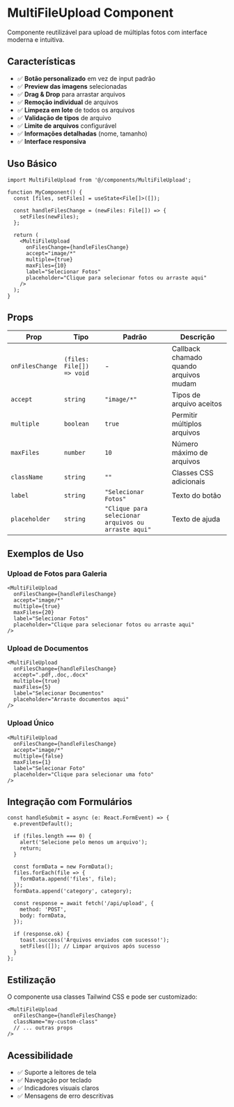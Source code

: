 # MultiFileUpload Component

Componente reutilizável para upload de múltiplas fotos com interface moderna e intuitiva.

## Características

- ✅ **Botão personalizado** em vez de input padrão
- ✅ **Preview das imagens** selecionadas
- ✅ **Drag & Drop** para arrastar arquivos
- ✅ **Remoção individual** de arquivos
- ✅ **Limpeza em lote** de todos os arquivos
- ✅ **Validação de tipos** de arquivo
- ✅ **Limite de arquivos** configurável
- ✅ **Informações detalhadas** (nome, tamanho)
- ✅ **Interface responsiva**

## Uso Básico

```tsx
import MultiFileUpload from '@/components/MultiFileUpload';

function MyComponent() {
  const [files, setFiles] = useState<File[]>([]);

  const handleFilesChange = (newFiles: File[]) => {
    setFiles(newFiles);
  };

  return (
    <MultiFileUpload
      onFilesChange={handleFilesChange}
      accept="image/*"
      multiple={true}
      maxFiles={10}
      label="Selecionar Fotos"
      placeholder="Clique para selecionar fotos ou arraste aqui"
    />
  );
}
```

## Props

| Prop | Tipo | Padrão | Descrição |
|------|------|--------|-----------|
| `onFilesChange` | `(files: File[]) => void` | - | Callback chamado quando arquivos mudam |
| `accept` | `string` | `"image/*"` | Tipos de arquivo aceitos |
| `multiple` | `boolean` | `true` | Permitir múltiplos arquivos |
| `maxFiles` | `number` | `10` | Número máximo de arquivos |
| `className` | `string` | `""` | Classes CSS adicionais |
| `label` | `string` | `"Selecionar Fotos"` | Texto do botão |
| `placeholder` | `string` | `"Clique para selecionar arquivos ou arraste aqui"` | Texto de ajuda |

## Exemplos de Uso

### Upload de Fotos para Galeria
```tsx
<MultiFileUpload
  onFilesChange={handleFilesChange}
  accept="image/*"
  multiple={true}
  maxFiles={20}
  label="Selecionar Fotos"
  placeholder="Clique para selecionar fotos ou arraste aqui"
/>
```

### Upload de Documentos
```tsx
<MultiFileUpload
  onFilesChange={handleFilesChange}
  accept=".pdf,.doc,.docx"
  multiple={true}
  maxFiles={5}
  label="Selecionar Documentos"
  placeholder="Arraste documentos aqui"
/>
```

### Upload Único
```tsx
<MultiFileUpload
  onFilesChange={handleFilesChange}
  accept="image/*"
  multiple={false}
  maxFiles={1}
  label="Selecionar Foto"
  placeholder="Clique para selecionar uma foto"
/>
```

## Integração com Formulários

```tsx
const handleSubmit = async (e: React.FormEvent) => {
  e.preventDefault();
  
  if (files.length === 0) {
    alert('Selecione pelo menos um arquivo');
    return;
  }

  const formData = new FormData();
  files.forEach(file => {
    formData.append('files', file);
  });
  formData.append('category', category);

  const response = await fetch('/api/upload', {
    method: 'POST',
    body: formData,
  });

  if (response.ok) {
    toast.success('Arquivos enviados com sucesso!');
    setFiles([]); // Limpar arquivos após sucesso
  }
};
```

## Estilização

O componente usa classes Tailwind CSS e pode ser customizado:

```tsx
<MultiFileUpload
  onFilesChange={handleFilesChange}
  className="my-custom-class"
  // ... outras props
/>
```

## Acessibilidade

- ✅ Suporte a leitores de tela
- ✅ Navegação por teclado
- ✅ Indicadores visuais claros
- ✅ Mensagens de erro descritivas

